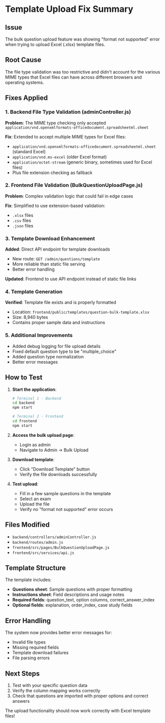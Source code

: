 # Template Upload Fix Summary

## Issue
The bulk question upload feature was showing "format not supported" error when trying to upload Excel (.xlsx) template files.

## Root Cause
The file type validation was too restrictive and didn't account for the various MIME types that Excel files can have across different browsers and operating systems.

## Fixes Applied

### 1. Backend File Type Validation (adminController.js)
**Problem**: The MIME type checking only accepted `application/vnd.openxmlformats-officedocument.spreadsheetml.sheet`

**Fix**: Extended to accept multiple MIME types for Excel files:
- `application/vnd.openxmlformats-officedocument.spreadsheetml.sheet` (standard Excel)
- `application/vnd.ms-excel` (older Excel format)  
- `application/octet-stream` (generic binary, sometimes used for Excel files)
- Plus file extension checking as fallback

### 2. Frontend File Validation (BulkQuestionUploadPage.js)
**Problem**: Complex validation logic that could fail in edge cases

**Fix**: Simplified to use extension-based validation:
- `.xlsx` files
- `.csv` files  
- `.json` files

### 3. Template Download Enhancement
**Added**: Direct API endpoint for template downloads
- New route: `GET /admin/questions/template`
- More reliable than static file serving
- Better error handling

**Updated**: Frontend to use API endpoint instead of static file links

### 4. Template Generation
**Verified**: Template file exists and is properly formatted
- Location: `frontend/public/templates/question-bulk-template.xlsx`
- Size: 8,940 bytes
- Contains proper sample data and instructions

### 5. Additional Improvements
- Added debug logging for file upload details
- Fixed default question type to be "multiple_choice" 
- Added question type normalization
- Better error messages

## How to Test

1. **Start the application**:
   ```bash
   # Terminal 1 - Backend
   cd backend
   npm start
   
   # Terminal 2 - Frontend  
   cd frontend
   npm start
   ```

2. **Access the bulk upload page**:
   - Login as admin
   - Navigate to Admin → Bulk Upload

3. **Download template**:
   - Click "Download Template" button
   - Verify the file downloads successfully

4. **Test upload**:
   - Fill in a few sample questions in the template
   - Select an exam
   - Upload the file
   - Verify no "format not supported" error occurs

## Files Modified
- `backend/controllers/adminController.js`
- `backend/routes/admin.js`  
- `frontend/src/pages/BulkQuestionUploadPage.js`
- `frontend/src/services/api.js`

## Template Structure
The template includes:
- **Questions sheet**: Sample questions with proper formatting
- **Instructions sheet**: Field descriptions and usage notes
- **Required fields**: question_text, option columns, correct_answer_index
- **Optional fields**: explanation, order_index, case study fields

## Error Handling
The system now provides better error messages for:
- Invalid file types
- Missing required fields
- Template download failures
- File parsing errors

## Next Steps
1. Test with your specific question data
2. Verify the column mapping works correctly
3. Check that questions are imported with proper options and correct answers

The upload functionality should now work correctly with Excel template files!